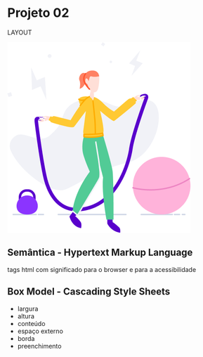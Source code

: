 # Projeto 02

LAYOUT

<img src="images/img.png" alt="Layout da página web">

## Semântica - Hypertext Markup Language
tags html com significado para o browser e para a acessibilidade

## Box Model - Cascading Style Sheets
* largura
* altura
* conteúdo
* espaço externo
* borda
* preenchimento